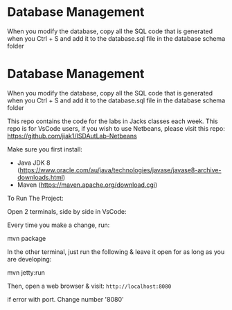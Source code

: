 # Database Management

When you modify the database, copy all the SQL code that is generated when you Ctrl + S and add it to the database.sql file in the database schema folder

# Database Management

When you modify the database, copy all the SQL code that is generated when you Ctrl + S and add it to the database.sql file in the database schema folder

This repo contains the code for the labs in Jacks classes each week. This repo is for VsCode users, if you wish to use Netbeans, please visit this repo: https://github.com/jiak1/ISDAutLab-Netbeans

Make sure you first install:

- Java JDK 8 (https://www.oracle.com/au/java/technologies/javase/javase8-archive-downloads.html)
- Maven (https://maven.apache.org/download.cgi)

To Run The Project:

Open 2 terminals, side by side in VsCode:

Every time you make a change, run:

mvn package

In the other terminal, just run the following & leave it open for as long as you are developing:

mvn jetty:run

Then, open a web browser & visit: `http://localhost:8080`

if error with port. Change number '8080'
